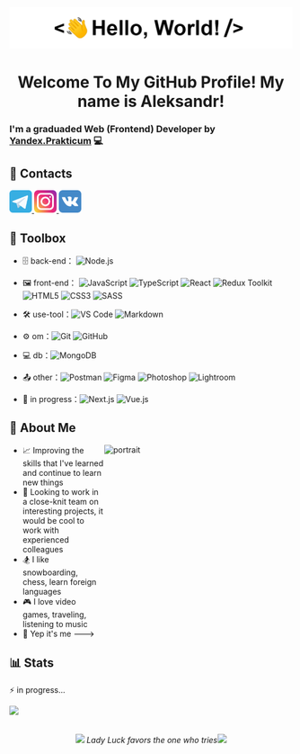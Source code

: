 <div align="center">
   <img src="https://github.com/MethodM4N/MethodM4N/blob/main/Images/HelloWorld.gif" alt="HelloWorld" />
   <h1>Welcome To My GitHub Profile! My name is Aleksandr!</h1>
</div>

### I'm a graduaded Web (Frontend) Developer by [Yandex.Prakticum](https://practicum.yandex.ru/) :computer:
                        
## :link: Contacts

<p align="left">
   <a href="https://t.me/Methodmvn" target="_blank"> <img src="https://github.com/MethodM4N/MethodM4N/blob/main/icons/telegram_icon_130816.png" alt="Telegram" width="40" height="40"/> </a>
   <a href="https://www.instagram.com/304mthd/" target="_blank"> <img src="https://github.com/MethodM4N/MethodM4N/blob/main/icons/iconfinder-social-media-applications-3instagram-4102579_113804.png" alt="Instagram" width="40" height="40"/> </a>
   <a href="https://vk.com/1kolganov1" target="_blank"> <img src="https://github.com/MethodM4N/MethodM4N/blob/main/icons/iconfinder-social-media-applications-32vk-4102593_113806.png" alt="Telegram" width="40" height="40"/> </a>
</p>

## :toolbox: Toolbox

- 🗄️ back-end： ![Node.js](https://img.shields.io/badge/Node.js-6DA55F?style=flat&logo=node.js&logoColor=white)

- 🖼️ front-end： ![JavaScript](https://img.shields.io/badge/-JavaScript-yellow?style=flat-circle&logo=javascript) ![TypeScript](https://img.shields.io/badge/TypeScript-%23007ACC.svg?style=flat&logo=typescript&logoColor=white) ![React](https://img.shields.io/badge/-React-informational) ![Redux Toolkit](https://img.shields.io/badge/-Redux%20Toolkit-blueviolet) ![HTML5](https://img.shields.io/badge/-HTML5-yellow?style=flat-circle&logo=html5) ![CSS3](https://img.shields.io/badge/-CSS3-yellow?style=flat-circle&logo=css3) ![SASS](https://img.shields.io/badge/-SASS-ff69b4)

- :hammer_and_wrench: use-tool：![VS Code](https://img.shields.io/badge/-VSCode-blue?style=flat-circle&logo=VSCode) ![Markdown](https://img.shields.io/badge/-Markdown-black?style=flat-circle&logo=markdown)

- ⚙️ om：![Git](https://img.shields.io/badge/-Git-yellow?style=flat-circle&logo=git) ![GitHub](https://img.shields.io/badge/-GitHub-black?style=flat-circle&logo=GitHub)

- 💻 db：![MongoDB](https://img.shields.io/badge/-MongoDB-blue?style=flat-circle&logo=MongoDB)

- 📤 other：![Postman](https://img.shields.io/badge/-Postman-orange) ![Figma](https://img.shields.io/badge/-Figma-critical) ![Photoshop](https://img.shields.io/badge/-Photoshop-blue) ![Lightroom](https://img.shields.io/badge/-Lightroom-blue)![]()    

- 🌱 in progress：![Next.js](https://img.shields.io/badge/-Next.js-black) ![Vue.js](https://img.shields.io/badge/Vue.js-%2335495e.svg?style=flat&logo=vuedotjs&logoColor=brightgreen)

## 🧍 About Me

<img src="https://github.com/MethodM4N/MethodM4N/blob/main/Images/Portrait.gif" alt="portrait" width="335" height="479" align="right" />

- 📈 Improving the skills that I've learned and continue to learn new things
- 💬 Looking to work in a close-knit team on interesting projects, it would be cool to work with experienced colleagues
- 🏂 I like snowboarding, chess, learn foreign languages
- 🎮 I love video games, traveling, listening to music
- 🧍 Yep it's me --->

## :bar_chart: Stats

:zap: in progress...



<img src='https://user-images.githubusercontent.com/5713670/87202985-820dcb80-c2b6-11ea-9f56-7ec461c497c3.gif' width='200"'>
<br></br>
<p align="center"><img src="https://acegif.com/wp-content/uploads/gifs/clover-leaf-7.gif" width="25">
<em>Lady Luck favors the one who tries</em><img src="https://acegif.com/wp-content/uploads/gifs/clover-leaf-7.gif" width="25"></p>


